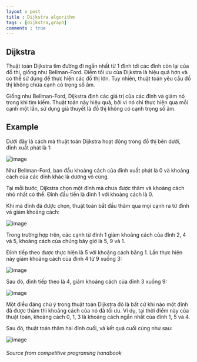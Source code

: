 ```yaml
---
layout : post
title : Dijkstra algorithm
tags : [dijkstra,graph]
comments : true
---
```


## Dijkstra
Thuật toán Dijkstra tìm đường đi ngắn nhất từ 1 đỉnh tới các đỉnh còn lại của đồ thị, giống như Bellman-Ford.
Điểm tối ưu của Dijkstra là hiệu quả hơn và có thể sử dụng để thực hiện các đồ thị lớn. Tuy nhiên, thuật toán 
yêu cầu đồ thị không chứa cạnh có trọng số âm.

Giống như Bellman-Ford, Dijkstra định các giá trị của các đỉnh và giảm nó trong khi tìm kiếm. Thuật toán này 
hiệu quả, bởi vì nó chỉ thực hiện qua mỗi cạnh một lần, sử dụng giả thuyết là đồ thị không có cạnh trọng số âm.

## Example

Dưới đây là cách mà thuật toán Dijkstra hoạt động trong đồ thị bên dưới, đỉnh xuất phát là 1:

![image](https://user-images.githubusercontent.com/69662229/109983175-704ebd80-7cb7-11eb-8214-5c83f0a93df9.png)

Như Bellman-Ford, ban đầu khoảng cách của đỉnh xuất phát là 0 và khoảng cách của các đỉnh khác là dương vô cùng.

Tại mỗi bước, Dijkstra chọn một đỉnh mà chưa được thăm và khoảng cách nhỏ nhất có thể. Đỉnh đầu tiền là đỉnh 1 với 
khoảng cách là 0.

Khi mà đỉnh đã được chọn, thuật toán bắt đầu thăm qua mọi cạnh ra từ đỉnh và giảm khoảng cách:

![image](https://user-images.githubusercontent.com/69662229/109983655-e3583400-7cb7-11eb-8173-6a1e5a8cf658.png)

Trong trường hợp trên, các cạnh từ đỉnh 1 giảm khoảng cách của đỉnh 2, 4 và 5, khoảng cách của chúng bây giờ là
5, 9 và 1.

Đỉnh tiếp theo được thực hiện là 5 với khoảng cách bằng 1. Lần thực hiện này giảm khoảng cách của đỉnh 4 từ 9 xuống
3:

![image](https://user-images.githubusercontent.com/69662229/109983910-24e8df00-7cb8-11eb-9dc8-d7eb7069aa98.png)

Sau đó, đỉnh tiếp theo là 4, giảm khoảng cách của đỉnh 3 xuống 9:

![image](https://user-images.githubusercontent.com/69662229/109984049-42b64400-7cb8-11eb-9415-ffb88f8e93d4.png)

Một điều đáng chú ý trong thuật toán Dijkstra đó là bất cứ khi nào một đỉnh đã được thăm thì khoảng cách của nó đã
tối ưu. Ví dụ, tại thời điểm này của thuật toán, khoảng cách 0, 1, 3 là khoảng cách ngắn nhất của đỉnh 1, 5 và 4.

Sau đó, thuật toán thăm hai đỉnh cuối, và kết quả cuối cùng như sau:

![image](https://user-images.githubusercontent.com/69662229/109984481-ab9dbc00-7cb8-11eb-9d2e-179a018fc090.png)

###### Source from competitive programing handbook

